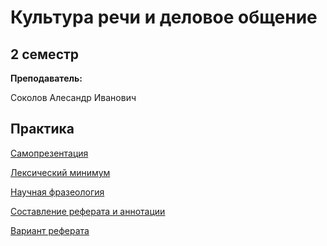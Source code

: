 # Культура речи и деловое общение 

## 2 семестр

**Преподаватель:**

Соколов Алесандр Иванович

## Практика

[Самопрезентация](https://github.com/DMN902/SpbGTI/blob/main/File/CultureOfSpeech/samoprezentatsia.pdf)

[Лексический минимум](https://github.com/DMN902/SpbGTI/blob/main/File/CultureOfSpeech/lexicheskii_774_minimum.pdf)

[Научная фразеология](https://github.com/DMN902/SpbGTI/blob/main/File/CultureOfSpeech/nauchnaya_frazeologia.pdf)

[Составление реферата и аннотации](https://github.com/DMN902/SpbGTI/blob/main/File/CultureOfSpeech/praktikum_refer-e_annotirovanie.pdf)

[Вариант реферата](https://github.com/DMN902/SpbGTI/blob/main/File/CultureOfSpeech/VARIANT_referata_Iz_istorii_okhrany.pdf)

